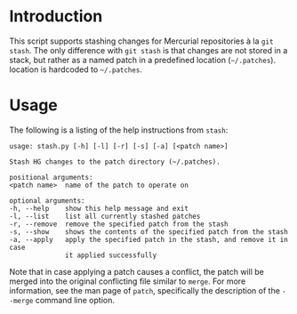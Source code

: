 # Introduction

This script supports stashing changes for Mercurial repositories à la `git stash`. The only difference with `git stash`
is that changes are not stored in a stack, but rather as a named patch in a predefined location (`~/.patches`).
location is hardcoded to `~/.patches`.

# Usage

The following is a listing of the help instructions from `stash`:

    usage: stash.py [-h] [-l] [-r] [-s] [-a] [<patch name>]

    Stash HG changes to the patch directory (~/.patches).

    positional arguments:
    <patch name>  name of the patch to operate on

    optional arguments:
    -h, --help    show this help message and exit
    -l, --list    list all currently stashed patches
    -r, --remove  remove the specified patch from the stash
    -s, --show    shows the contents of the specified patch from the stash
    -a, --apply   apply the specified patch in the stash, and remove it in case
                  it applied successfully

Note that in case applying a patch causes a conflict, the patch will be merged into the original conflicting file
similar to `merge`. For more information, see the man page of `patch`, specifically the description of the `--merge`
command line option.
